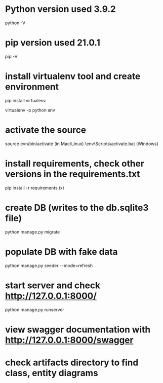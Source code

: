 # Python version used 3.9.2

python -V

# pip version used 21.0.1

pip -V

# install virtualenv tool and create environment

pip install virtualenv

virtualenv -p python env

# activate the source

source evn/bin/activate (in Mac/Linux)
\env\Scripts\activate.bat (Windows)

# install requirements, check other versions in the requirements.txt

pip install -r requirements.txt

# create DB (writes to the db.sqlite3 file)

python manage.py migrate

# populate DB with fake data

python manage.py seeder --mode=refresh

# start server and check http://127.0.0.1:8000/

python manage.py runserver

# view swagger documentation with http://127.0.0.1:8000/swagger

# check artifacts directory to find class, entity diagrams